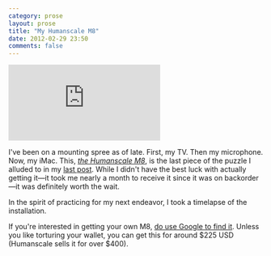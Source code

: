 ```yaml
---
category: prose
layout: prose
title: "My Humanscale M8"
date: 2012-02-29 23:50
comments: false
---
```


<div class="video-wrapper">
    <div class="embed-container">
        <iframe src="http://player.vimeo.com/video/37719413" frameborder="0" webkitAllowFullScreen="webkitAllowFullScreen" mozallowfullscreen="mozallowfullscreen" allowFullScreen="allowFullScreen"></iframe>
    </div>
</div>

I've been on a mounting spree as of late. First, my TV. Then my microphone. Now, my iMac. This, _[the Humanscale M8][1]_, is the last piece of the puzzle I alluded to in my [last post][2]. While I didn't have the best luck with actually getting it—it took me nearly a month to receive it since it was on backorder—it was definitely worth the wait.

In the spirit of practicing for my next endeavor, I took a timelapse of the installation.

If you're interested in getting your own M8, [do use Google to find it][3]. Unless you like torturing your wallet, you can get this for around $225 USD (Humanscale sells it for over $400).

[1]: http://www.humanscale.com/products/product_detail.cfm?group=m8
[2]: http://avalonstar.com/journal/2012/feb/22/on-removing-barriers-to-writing/
[3]: http://www.google.com/search?q=humanscale%20m8&um=1&ie=UTF-8&hl=en&tbo=u&tbm=shop&source=og&sa=N&tab=wf&ei=0SlPT-GWHMb7mAXMn9mxCg
